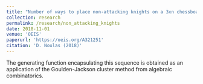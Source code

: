 ```yaml
---
title: "Number of ways to place non-attacking knights on a 3xn chessboard"
collection: research
permalink: /research/non_attacking_knights
date: 2018-11-01
venue: 'OEIS'
paperurl: 'https://oeis.org/A321251'
citation: 'D. Noulas (2018)'
---
```


The generating function encapsulating this sequence is obtained as an application of the Goulden-Jackson cluster method from algebraic combinatorics.
